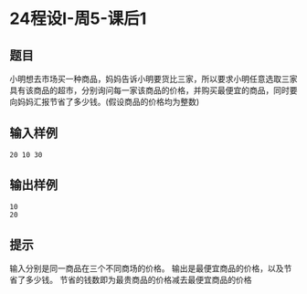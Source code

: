 # 24程设I-周5-课后1

## 题目

小明想去市场买一种商品，妈妈告诉小明要货比三家，所以要求小明任意选取三家具有该商品的超市，分别询问每一家该商品的价格，并购买最便宜的商品，同时要向妈妈汇报节省了多少钱。(假设商品的价格均为整数)

## 输入样例

```
20 10 30
```

## 输出样例

```
10
20
```

## 提示

输入分别是同一商品在三个不同商场的价格。
输出是最便宜商品的价格，以及节省了多少钱。
节省的钱数即为最贵商品的价格减去最便宜商品的价格

